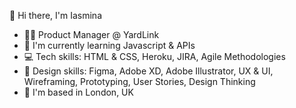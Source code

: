 👋 Hi there, I'm Iasmina

<!--
**pearvblueberry/pearvblueberry** is a ✨ _special_ ✨ repository because its `README.md` (this file) appears on your GitHub profile.

Here are some ideas to get you started:

- 🔭 I’m currently working on ...
- 🌱 I’m currently learning ...
- 👯 I’m looking to collaborate on ...
- 🤔 I’m looking for help with ...
- 💬 Ask me about ...
- 📫 How to reach me: ...
- 😄 Pronouns: ...
- ⚡ Fun fact: ...
--> 
- 👩‍💻 Product Manager @ YardLink
- 🌱 I'm currently learning Javascript & APIs
- 💻 Tech skills: HTML & CSS, Heroku, JIRA, Agile Methodologies
- 🎨 Design skills: Figma, Adobe XD, Adobe Illustrator, UX & UI, Wireframing, Prototyping, User Stories, Design Thinking
- 🏢 I'm based in London, UK

